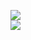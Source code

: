 [![](https://img.shields.io/badge/Made%20With-Github%20Spray-lightgrey.svg?style=for-the-badge&logo=github)](https://github.com/Annihil/github-spray#5728)  
[![](https://i.imgur.com/2DrTn0Z.gif)](https://github.com/Annihil/github-spray)
